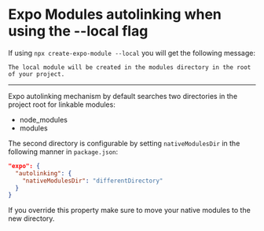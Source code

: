 # Expo Modules autolinking when using the --local flag

If using `npx create-expo-module --local` you will get the following message:

```
The local module will be created in the modules directory in the root of your project.
```

---

Expo autolinking mechanism by default searches two directories in the project root for linkable modules:
- node_modules
- modules

The second directory is configurable by setting `nativeModulesDir` in the following manner in `package.json`:

```json package.json
"expo": {
  "autolinking": {
    "nativeModulesDir": "differentDirectory"
  }
}
```

If you override this property make sure to move your native modules to the new directory.
